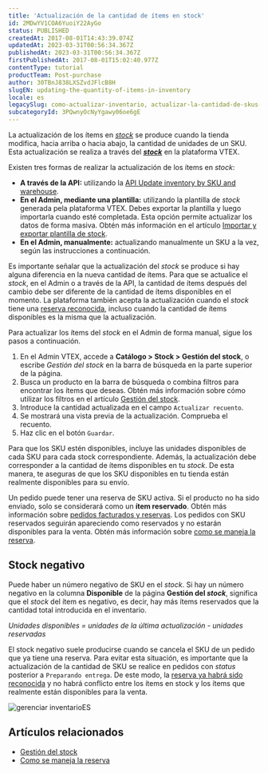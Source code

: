 ```yaml
---
title: 'Actualización de la cantidad de ítems en stock'
id: 2MDwYV1COA6YuoiY22AyGo
status: PUBLISHED
createdAt: 2017-08-01T14:43:39.074Z
updatedAt: 2023-03-31T00:56:34.367Z
publishedAt: 2023-03-31T00:56:34.367Z
firstPublishedAt: 2017-08-01T15:02:40.977Z
contentType: tutorial
productTeam: Post-purchase
author: 30TBnJ838LXSZvdJFlcB8H
slugEN: updating-the-quantity-of-items-in-inventory
locale: es
legacySlug: como-actualizar-inventario, actualizar-la-cantidad-de-skus-en-inventario
subcategoryId: 3PQwnyOcNyYgawy06oe6gE
---
```


La actualización de los ítems en _[stock](/es/tutorial/almacen--6oIxvsVDTtGpO7y6zwhGpb)_ se produce cuando la tienda modifica, hacia arriba o hacia abajo, la cantidad de unidades de un SKU. Esta actualización se realiza a través del **_[stock](/es/tutorial/gestionar-items-en-inventario--tutorials_139)_** en la plataforma VTEX.

Existen tres formas de realizar la actualización de los ítems en _stock_:

* **A través de la API:** utilizando la [API Update inventory by SKU and warehouse](https://developers.vtex.com/docs/api-reference/logistics-api#put-/api/logistics/pvt/inventory/skus/-skuId-/warehouses/-warehouseId-).
* **En el Admin, mediante una plantilla:** utilizando la plantilla de _stock_ generada pela plataforma VTEX. Debes exportar la plantilla y luego importarla cuando esté completada. Esta opción permite actualizar los datos de forma masiva. Obtén más información en el artículo [Importar y exportar plantilla de stock](/es/tutorial/importando-y-exportando-plantilla-de-stock--tutorials_2034).
* **En el Admin, manualmente:** actualizando manualmente un SKU a la vez, según las instrucciones a continuación.

Es importante señalar que la actualización del _stock_ se produce si hay alguna diferencia en la nueva cantidad de ítems. Para que se actualice el _stock_, en el Admin o a través de la API, la cantidad de ítems después del cambio debe ser diferente de la cantidad de ítems disponibles en el momento. La plataforma también acepta la actualización cuando el _stock_ tiene una [reserva reconocida](/es/tutorial/como-se-maneja-la-reserva--tutorials_92#reserva-reconocida), incluso cuando la cantidad de ítems disponibles es la misma que la actualización.

Para actualizar los ítems del _stock_ en el Admin de forma manual, sigue los pasos a continuación.

1. En el Admin VTEX, accede a **Catálogo > Stock > Gestión del stock**, o escribe *Gestión del stock* en la barra de búsqueda en la parte superior de la página.  
2. Busca un producto en la barra de búsqueda o combina filtros para encontrar los ítems que deseas. Obtén más información sobre cómo utilizar los filtros en el artículo [Gestión del stock](/es/tutorial/gestionar-items-en-inventario--tutorials_139).  
3. Introduce la cantidad actualizada en el campo `Actualizar recuento`.   
4. Se mostrará una vista previa de la actualización. Comprueba el recuento. 
5. Haz clic en el botón `Guardar`.

Para que los SKU estén disponibles, incluye las unidades disponibles de cada SKU para cada stock correspondiente. Además, la actualización debe corresponder a la cantidad de ítems disponibles en tu _stock_. De esta manera, te aseguras de que los SKU disponibles en tu tienda están realmente disponibles para su envío. 

Un pedido puede tener una reserva de SKU activa. Si el producto no ha sido enviado, solo se considerará como un **ítem reservado**. Obtén más información sobre [pedidos facturados y reservas](/es/faq/por-que-meu-pedido-foi-faturado-e-o-produto-continua-reservado). Los pedidos con SKU reservados seguirán apareciendo como reservados y no estarán disponibles para la venta. Obtén más información sobre [como se maneja la reserva](/es/tutorial/como-se-maneja-la-reserva--tutorials_92).

## Stock negativo

Puede haber un número negativo de SKU en el _stock_. Si hay un número negativo en la columna **Disponible** de la página **Gestión del _stock_**, significa que el _stock_ del ítem es negativo, es decir, hay más ítems reservados que la cantidad total introducida en el inventario.

_Unidades disponibles = unidades de la última actualización - unidades reservadas_

El stock negativo suele producirse cuando se cancela el SKU de un pedido que ya tiene una reserva.  Para evitar esta situación, es importante que la actualización de la cantidad de SKU se realice en pedidos con _status_ posterior a `Preparando entrega`. De este modo, la [reserva ya habrá sido reconocida](/es/tutorial/como-se-maneja-la-reserva--tutorials_92#reserva-reconocida) y no habrá conflicto entre los ítems en stock y los ítems que realmente están disponibles para la venta.

![gerenciar inventarioES](https://images.ctfassets.net/alneenqid6w5/384hm6LEhpNrvqGITDwzZ1/51be4f67a41cec8ee04d4772d94a735e/gerenciar_inventarioES.gif)

## Artículos relacionados

* [Gestión del stock](#heading=h.8a4z5831hhcl)
* [Como se maneja la reserva](/es/tutorial/como-se-maneja-la-reserva--tutorials_92)
